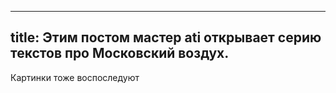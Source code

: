 ----
title: Этим постом мастер ati открывает серию текстов про Московский воздух.
----

Картинки тоже воспоследуют
